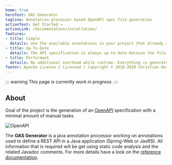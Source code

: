 ```yaml
---
home: true
heroText: OAS Generator
tagline: Annotation processor based OpenAPI spec file generation
actionText: Get Started →
actionLink: /documentation/installation/
features:
- title: Simple
  details: Use the available annotations in your project that already are present to configure your API
- title: Up-To-Date
  details: The API specification is always up-to-date because the file is generated during the build phase
- title: Performant
  details: No additional overhead while runtime. Everything is generated on build time.
footer: Apache License 2 Licensed | Copyright © 2018-2020 Christian Horz 
---
```


::: warning
This page is currently _work in progress_.
:::

## About

Goal of the project is the generation of an [OpenAPI](https://www.openapis.org/) specification with a minimal amount of manual tasks.

![OpenAPI](/oas-generator/OpenAPI-Logo.png)

The **OAS Generator** is a java annotation processor working on annotations used to define a REST API in a Java application (Spring-Web or JaxRS).
All information that is required will be get using static code analysis and the related Javadoc comments.
For more details have a look on the [reference documentation](/documentation/reference).

